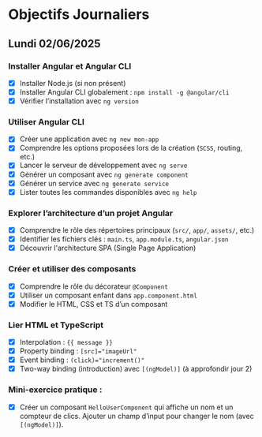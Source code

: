 # Objectifs Journaliers

## Lundi 02/06/2025

### Installer Angular et Angular CLI
  - [x] Installer Node.js (si non présent)
  - [x] Installer Angular CLI globalement : `npm install -g @angular/cli`
  - [x] Vérifier l’installation avec `ng version`

### Utiliser Angular CLI
  - [x] Créer une application avec `ng new mon-app`
  - [x] Comprendre les options proposées lors de la création (`SCSS`, routing, etc.)
  - [x] Lancer le serveur de développement avec `ng serve`
  - [x] Générer un composant avec `ng generate component`
  - [x] Générer un service avec `ng generate service`
  - [x] Lister toutes les commandes disponibles avec `ng help`

### Explorer l’architecture d’un projet Angular
  - [x] Comprendre le rôle des répertoires principaux (`src/`, `app/`, `assets/`, etc.)
  - [x] Identifier les fichiers clés : `main.ts`, `app.module.ts`, `angular.json`
  - [x] Découvrir l'architecture SPA (Single Page Application)

### Créer et utiliser des composants
  - [x] Comprendre le rôle du décorateur `@Component`
  - [x] Utiliser un composant enfant dans `app.component.html`
  - [x] Modifier le HTML, CSS et TS d’un composant

### Lier HTML et TypeScript
  - [x] Interpolation : `{{ message }}`
  - [x] Property binding : `[src]="imageUrl"`
  - [x] Event binding : `(click)="increment()"`
  - [x] Two-way binding (introduction) avec `[(ngModel)]` (à approfondir jour 2)

### Mini-exercice pratique :
  - [x] Créer un composant `HelloUserComponent` qui affiche un nom et un compteur de clics. Ajouter un champ d’input pour changer le nom (avec `[(ngModel)]`).